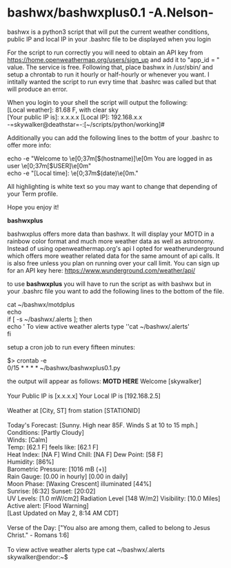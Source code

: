 # bashwx/bashwxplus0.1 -A.Nelson- 
bashwx is a python3 script that will put the current weather conditions, public IP and local IP in your .bashrc file to be displayed when you login

For the script to run correctly you will need to obtain an API key from https://home.openweathermap.org/users/sign_up
and add it to "app_id = " value. The service is free. Following that, place bashwx in /usr/sbin/ and setup a chrontab to run
it hourly or half-hourly or whenever you want. I intitally wanted the script to run evry time that .bashrc was called but that will produce an error.

When you login to your shell the script will output the following:<br>
[Local weather]: 81.68 F, with clear sky<br>
[Your public IP is]: x.x.x.x [Local IP]: 192.168.x.x<br>
-=skywalker@deathstar=-:[~/scripts/python/working]#<br>

Additionally you can add the following lines to the bottm of your .bashrc to offer more info:

echo -e "Welcome to \e[0;37m[$(hostname)]\e[0m You are logged in as user \e[0;37m[$USER]\e[0m"<br>
echo -e "[Local time]: \e[0;37m$(date)\e[0m."<br>

All highlighting is white text so you may want to change that depending of your Term profile.

Hope you enjoy it!

**bashwxplus**

bashwxplus offers more data than bashwx. It will display your MOTD in a rainbow color format and much more weather data as well as astronomy. Instead of using openweathermap.org's api I opted for weatherunderground which offers more weather related data for the same amount of api calls. It is also free unless you plan on running over your call limit. You can sign up for an API key here: https://www.wunderground.com/weather/api/ 

to use **bashwxplus** you will have to run the script as with bashwx but in your .bashrc file you want to add the following lines to the bottom of the file.

cat ~/bashwx/motdplus<br>
echo<br>
if [ -s ~/bashwx/.alerts ]; then<br>
  echo ' To view active weather alerts type ''cat ~/bashwx/.alerts'<br>
fi<br>

setup a cron job to run every fifteen minutes:

$> crontab -e<br>
0/15 * * * * ~/bashwx/bashwxplus0.1.py<br>

the output will appear as follows:
**MOTD HERE** 
Welcome [skywalker]<br>
<br>
 Your Public IP is [x.x.x.x] Your Local IP is [192.168.2.5]<br>
<br>
 Weather at [City, ST] from station [STATIONID]<br>
<br>
 Today's Forecast: [Sunny. High near 85F. Winds S at 10 to 15 mph.]<br>
 Conditions: [Partly Cloudy]<br>
 Winds: [Calm]<br>
 Temp: [62.1 F] feels like: [62.1 F]<br>
 Heat Index: [NA F] Wind Chill: [NA F] Dew Point: [58 F]<br>
 Humidity: [86%]<br>
 Barometric Pressure: [1016 mB (+)]<br>
 Rain Gauge: [0.00 in hourly] [0.00 in daily]<br>
 Moon Phase: [Waxing Crescent] illuminated [44%]<br>
 Sunrise: [6:32] Sunset: [20:02]<br>
 UV Levels: [1.0 mW/cm2] Radiation Level [148 W/m2] Visibility: [10.0 Miles]<br>
 Active alert: [Flood Warning]<br>
 [Last Updated on May 2, 8:14 AM CDT]<br>
<br>
 Verse of the Day: ["You also are among them, called to belong to Jesus Christ." - Romans 1:6]<br>
<br>
 To view active weather alerts type cat ~/bashwx/.alerts<br>
skywalker@endor:~$ <br>

